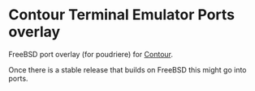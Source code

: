 # Contour Terminal Emulator Ports overlay

FreeBSD port overlay (for poudriere) for [Contour](https://github.com/contour-terminal/contour). 

Once there is a stable release that builds on FreeBSD this might go into ports.
